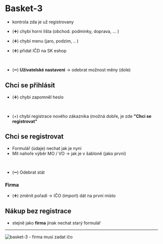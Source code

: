 # Basket-3
- kontrola zda je už registrovany

- (➕) chybí horni lišta (obchod. podminky, doprava, ... )
- (➕) chybí menu (jaro, podzim, .. )
- (➕) přidat IČD na SK eshop
<br>

- (➖) **Uživatelské nastavení** -> odebrat možnost měny (dole)


## Chci se přihlásit
- (➕) chybí zapomněl heslo 
<br>

- (+) chybí registrace nového zákazníka (možná dobře, je zde **"Chci se registrovat"**

## Chci se registrovat
- Formulář (údaje) nechat jak je nyní
- Mít nahoře výběr MO / VO -> jak je v šabloně (jako první)
<br>

- (➖) Odebrat stát
### Firma

  - (➕) změnit pořadí -> IČO (import) dát na první místo

## Nákup bez registrace
- stejně jako **firma** jinak nechat starý formulář 

<hr>

![basket-3 - firma musí zadat ičo](https://user-images.githubusercontent.com/59166385/172784780-acb248c1-d813-4d43-91ae-fc525eed47d3.png)

